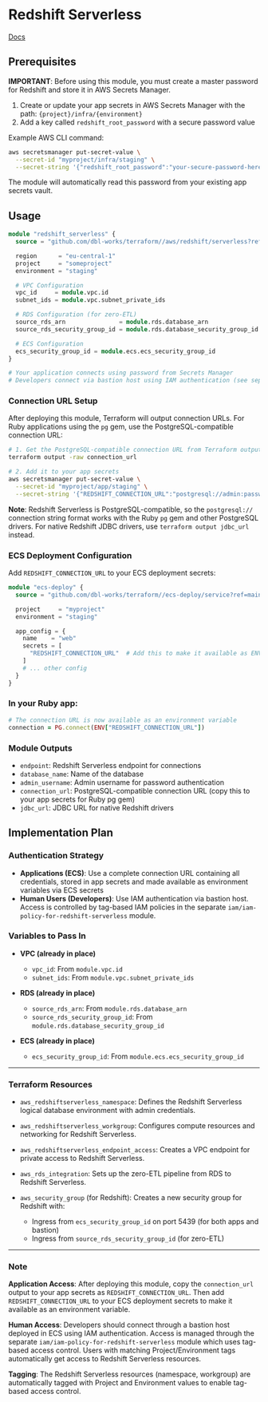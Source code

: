 # Redshift Serverless

[Docs](https://registry.terraform.io/providers/hashicorp/aws/5.99.0/docs/resources/redshiftserverless_workgroup)

## Prerequisites

**IMPORTANT**: Before using this module, you must create a master password for Redshift and store it in AWS Secrets Manager.

1. Create or update your app secrets in AWS Secrets Manager with the path: `{project}/infra/{environment}`
2. Add a key called `redshift_root_password` with a secure password value

Example AWS CLI command:
```bash
aws secretsmanager put-secret-value \
  --secret-id "myproject/infra/staging" \
  --secret-string '{"redshift_root_password":"your-secure-password-here"}'
```

The module will automatically read this password from your existing app secrets vault.

## Usage

```terraform
module "redshift_serverless" {
  source = "github.com/dbl-works/terraform//aws/redshift/serverless?ref=v2021.07.01"

  region      = "eu-central-1"
  project     = "someproject"
  environment = "staging"

  # VPC Configuration
  vpc_id     = module.vpc.id
  subnet_ids = module.vpc.subnet_private_ids

  # RDS Configuration (for zero-ETL)
  source_rds_arn               = module.rds.database_arn
  source_rds_security_group_id = module.rds.database_security_group_id

  # ECS Configuration
  ecs_security_group_id = module.ecs.ecs_security_group_id
}

# Your application connects using password from Secrets Manager
# Developers connect via bastion host using IAM authentication (see separate IAM module)
```

### Connection URL Setup

After deploying this module, Terraform will output connection URLs. For Ruby applications using the `pg` gem, use the PostgreSQL-compatible connection URL:

```bash
# 1. Get the PostgreSQL-compatible connection URL from Terraform output (it's marked as sensitive)
terraform output -raw connection_url

# 2. Add it to your app secrets
aws secretsmanager put-secret-value \
  --secret-id "myproject/app/staging" \
  --secret-string '{"REDSHIFT_CONNECTION_URL":"postgresql://admin:password@endpoint:5439/database"}'
```

**Note**: Redshift Serverless is PostgreSQL-compatible, so the `postgresql://` connection string format works with the Ruby `pg` gem and other PostgreSQL drivers. For native Redshift JDBC drivers, use `terraform output jdbc_url` instead.

### ECS Deployment Configuration

Add `REDSHIFT_CONNECTION_URL` to your ECS deployment secrets:

```terraform
module "ecs-deploy" {
  source = "github.com/dbl-works/terraform//ecs-deploy/service?ref=main"

  project     = "myproject"
  environment = "staging"

  app_config = {
    name    = "web"
    secrets = [
      "REDSHIFT_CONNECTION_URL"  # Add this to make it available as ENV var
    ]
    # ... other config
  }
}
```

### In your Ruby app:

```ruby
# The connection URL is now available as an environment variable
connection = PG.connect(ENV["REDSHIFT_CONNECTION_URL"])
```

### Module Outputs

- `endpoint`: Redshift Serverless endpoint for connections
- `database_name`: Name of the database
- `admin_username`: Admin username for password authentication
- `connection_url`: PostgreSQL-compatible connection URL (copy this to your app secrets for Ruby pg gem)
- `jdbc_url`: JDBC URL for native Redshift drivers

## Implementation Plan

### Authentication Strategy

- **Applications (ECS)**: Use a complete connection URL containing all credentials, stored in app secrets and made available as environment variables via ECS secrets
- **Human Users (Developers)**: Use IAM authentication via bastion host. Access is controlled by tag-based IAM policies in the separate `iam/iam-policy-for-redshift-serverless` module.

### Variables to Pass In

- **VPC (already in place)**
  - `vpc_id`: From `module.vpc.id`
  - `subnet_ids`: From `module.vpc.subnet_private_ids`

- **RDS (already in place)**
  - `source_rds_arn`: From `module.rds.database_arn`
  - `source_rds_security_group_id`: From `module.rds.database_security_group_id`

- **ECS (already in place)**
  - `ecs_security_group_id`: From `module.ecs.ecs_security_group_id`

---

### Terraform Resources

- `aws_redshiftserverless_namespace`:
  Defines the Redshift Serverless logical database environment with admin credentials.

- `aws_redshiftserverless_workgroup`:
  Configures compute resources and networking for Redshift Serverless.

- `aws_redshiftserverless_endpoint_access`:
  Creates a VPC endpoint for private access to Redshift Serverless.

- `aws_rds_integration`:
  Sets up the zero-ETL pipeline from RDS to Redshift Serverless.

- `aws_security_group` (for Redshift):
  Creates a new security group for Redshift with:
  - Ingress from `ecs_security_group_id` on port 5439 (for both apps and bastion)
  - Ingress from `source_rds_security_group_id` (for zero-ETL)

---

### Note

**Application Access**: After deploying this module, copy the `connection_url` output to your app secrets as `REDSHIFT_CONNECTION_URL`. Then add `REDSHIFT_CONNECTION_URL` to your ECS deployment secrets to make it available as an environment variable.

**Human Access**: Developers should connect through a bastion host deployed in ECS using IAM authentication. Access is managed through the separate `iam/iam-policy-for-redshift-serverless` module which uses tag-based access control. Users with matching Project/Environment tags automatically get access to Redshift Serverless resources.

**Tagging**: The Redshift Serverless resources (namespace, workgroup) are automatically tagged with Project and Environment values to enable tag-based access control.
